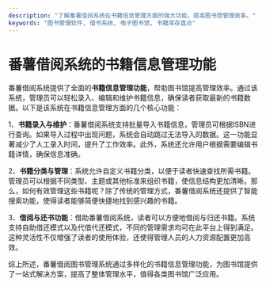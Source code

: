```yaml
---
description: "了解番薯借阅系统在书籍信息管理方面的强大功能，提高图书馆管理效率。"
keywords: "图书管理软件, 借书系统, 电子图书馆, 书籍库存盘点"
---
```

# 番薯借阅系统的书籍信息管理功能

番薯借阅系统提供了全面的**书籍信息管理功能**，帮助图书馆提高管理效率。通过该系统，管理员可以轻松录入、编辑和维护书籍信息，确保读者获取最新的书籍数据。以下是该系统在书籍信息管理方面的几个核心功能：

1、**书籍录入与维护**：番薯借阅系统支持批量导入书籍信息，管理员可根据ISBN进行查询。如果导入过程中出现问题，系统会自动跳过无法导入的数据。这一功能显著减少了人工录入时间，提升了工作效率。此外，系统还允许用户根据需要编辑书籍详情，确保信息准确。

2、**书籍分类与管理**：系统允许自定义书籍分类，以便于读者快速查找所需书籍。管理员可以根据不同类型、主题或其他标准来组织书籍，使信息结构更加清晰。那么，如何有效管理这些书籍呢？除了传统的管理方式，番薯借阅系统还提供了智能搜索功能，使得读者能够简便快捷地找到感兴趣的书籍。

3、**借阅与还书功能**：借助番薯借阅系统，读者可以方便地借阅与归还书籍。系统支持自助借还模式以及代借代还模式，不同的管理需求均可在此平台上得到满足。这种灵活性不仅增强了读者的使用体验，还使得管理人员的人力资源配置更加高效。

综上所述，番薯借阅图书管理系统通过多样化的书籍信息管理功能，为图书馆提供了一站式解决方案，提高了整体管理水平，值得各类图书馆广泛应用。

